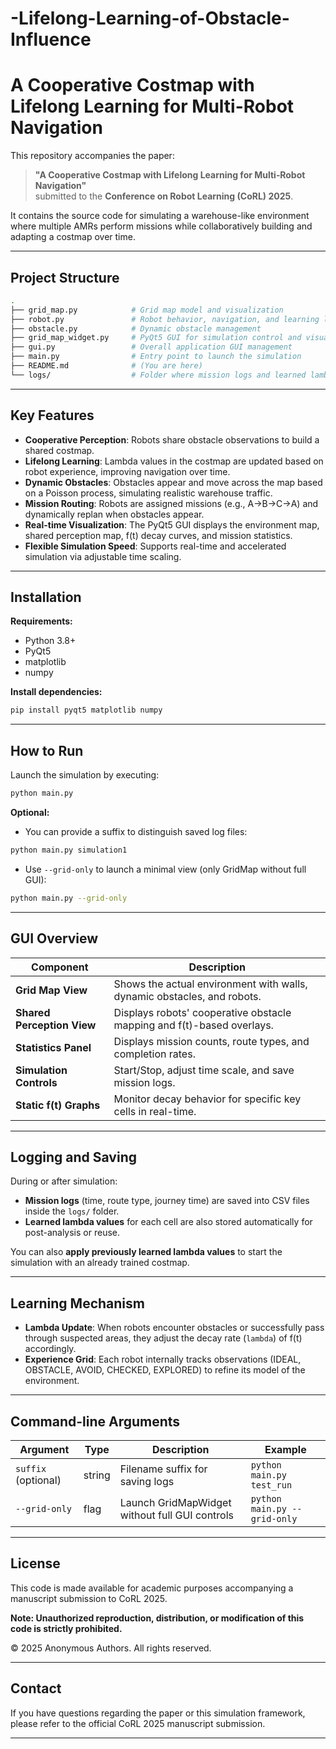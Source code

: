 # -Lifelong-Learning-of-Obstacle-Influence

# A Cooperative Costmap with Lifelong Learning for Multi-Robot Navigation

This repository accompanies the paper:

> **"A Cooperative Costmap with Lifelong Learning for Multi‑Robot Navigation"**  
> submitted to the **Conference on Robot Learning (CoRL) 2025**.

It contains the source code for simulating a warehouse-like environment where multiple AMRs perform missions while collaboratively building and adapting a costmap over time.

---

## Project Structure

```bash
.
├── grid_map.py            # Grid map model and visualization
├── robot.py               # Robot behavior, navigation, and learning logic
├── obstacle.py            # Dynamic obstacle management
├── grid_map_widget.py     # PyQt5 GUI for simulation control and visualization
├── gui.py                 # Overall application GUI management
├── main.py                # Entry point to launch the simulation
├── README.md              # (You are here)
└── logs/                  # Folder where mission logs and learned lambda values are saved
```

---

## Key Features

- **Cooperative Perception**: Robots share obstacle observations to build a shared costmap.
- **Lifelong Learning**: Lambda values in the costmap are updated based on robot experience, improving navigation over time.
- **Dynamic Obstacles**: Obstacles appear and move across the map based on a Poisson process, simulating realistic warehouse traffic.
- **Mission Routing**: Robots are assigned missions (e.g., A→B→C→A) and dynamically replan when obstacles appear.
- **Real-time Visualization**: The PyQt5 GUI displays the environment map, shared perception map, f(t) decay curves, and mission statistics.
- **Flexible Simulation Speed**: Supports real-time and accelerated simulation via adjustable time scaling.

---

## Installation

**Requirements:**

- Python 3.8+
- PyQt5
- matplotlib
- numpy

**Install dependencies:**

```bash
pip install pyqt5 matplotlib numpy
```

---

## How to Run

Launch the simulation by executing:

```bash
python main.py
```

**Optional:**

- You can provide a suffix to distinguish saved log files:

```bash
python main.py simulation1
```

- Use `--grid-only` to launch a minimal view (only GridMap without full GUI):

```bash
python main.py --grid-only
```

---

## GUI Overview

| Component                  | Description                                                              |
|-----------------------------|--------------------------------------------------------------------------|
| **Grid Map View**           | Shows the actual environment with walls, dynamic obstacles, and robots. |
| **Shared Perception View**  | Displays robots' cooperative obstacle mapping and f(t)-based overlays.  |
| **Statistics Panel**        | Displays mission counts, route types, and completion rates.             |
| **Simulation Controls**     | Start/Stop, adjust time scale, and save mission logs.                    |
| **Static f(t) Graphs**       | Monitor decay behavior for specific key cells in real-time.             |

---

## Logging and Saving

During or after simulation:

- **Mission logs** (time, route type, journey time) are saved into CSV files inside the `logs/` folder.
- **Learned lambda values** for each cell are also stored automatically for post-analysis or reuse.

You can also **apply previously learned lambda values** to start the simulation with an already trained costmap.

---

## Learning Mechanism

- **Lambda Update**: When robots encounter obstacles or successfully pass through suspected areas, they adjust the decay rate (`lambda`) of f(t) accordingly.
- **Experience Grid**: Each robot internally tracks observations (IDEAL, OBSTACLE, AVOID, CHECKED, EXPLORED) to refine its model of the environment.

---

## Command-line Arguments

| Argument           | Type    | Description                                   | Example                         |
|--------------------|---------|-----------------------------------------------|---------------------------------|
| `suffix` (optional) | string  | Filename suffix for saving logs               | `python main.py test_run`       |
| `--grid-only`       | flag    | Launch GridMapWidget without full GUI controls| `python main.py --grid-only`    |

---

## License

This code is made available for academic purposes accompanying a manuscript submission to CoRL 2025.

**Note: Unauthorized reproduction, distribution, or modification of this code is strictly prohibited.**

© 2025 Anonymous Authors. All rights reserved.

---

## Contact

If you have questions regarding the paper or this simulation framework, please refer to the official CoRL 2025 manuscript submission.

---

